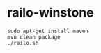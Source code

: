 railo-winstone
==============

```shell
sudo apt-get install maven
mvn clean package
./railo.sh
```
